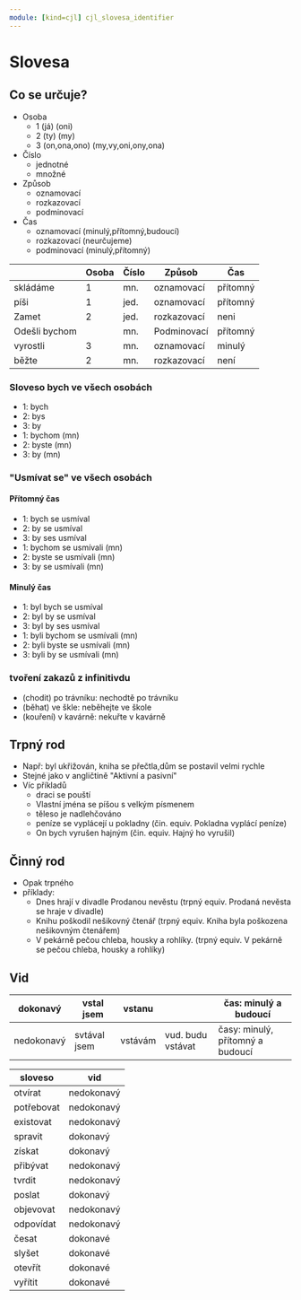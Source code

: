 ```yaml
---
module: [kind=cjl] cjl_slovesa_identifier
---
```


# Slovesa

## Co se určuje?
- Osoba
    - 1 (já) (oni)
    - 2 (ty) (my)
    - 3 (on,ona,ono) (my,vy,oni,ony,ona)
- Číslo
    - jednotné
    - množné
- Způsob
    - oznamovací
    - rozkazovací
    - podminovací
- Čas
    - oznamovací (minulý,přítomný,budoucí)
    - rozkazovací (neurčujeme)
    - podminovací (minulý,přítomný)

|               	| Osoba 	| Číslo 	| Způsob      	| Čas      	|
|---------------	|-------	|-------	|-------------	|----------	|
| skládáme      	| 1     	| mn.   	| oznamovací  	| přítomný 	|
| píši          	| 1     	| jed.  	| oznamovací  	| přítomný 	|
| Zamet         	| 2     	| jed.  	| rozkazovací 	| neni     	|
| Odešli bychom 	|       	| mn.   	| Podminovací 	| přítomný 	|
| vyrostli      	| 3     	| mn.   	| oznamovací  	| minulý   	|
| běžte         	| 2     	| mn.   	| rozkazovací 	| není     	|

### Sloveso bych ve všech osobách
- 1: bych
- 2: bys
- 3: by
- 1: bychom (mn)
- 2: byste  (mn)
- 3: by     (mn)

### "Usmívat se" ve všech osobách

#### Přítomný čas
- 1: bych se usmíval
- 2: by se usmíval
- 3: by ses usmíval
- 1: bychom se usmívali (mn)
- 2: byste se usmívali  (mn)
- 3: by se usmívali     (mn)

#### Minulý čas
- 1: byl bych se usmíval
- 2: byl by se usmíval
- 3: byl by ses usmíval
- 1: byli bychom se usmívali (mn)
- 2: byli byste se usmívali  (mn)
- 3: byli by se usmívali     (mn)

### tvoření zakazů z infinitivdu
- (chodit) po trávníku: nechodtě po trávníku
- (běhat) ve škle: neběhejte ve škole
- (kouření) v kavárně: nekuřte v kavárně

## Trpný rod
- Např: byl ukřižován, kniha se přečtla,dům se postavil velmi rychle
- Stejné jako v angličtině "Aktivní a pasivní"
- Víc příkladů
    - draci se pouští
    - Vlastní jména se píšou s velkým písmenem
    - těleso je nadlehčováno
    - peníze se vyplácejí u pokladny (čin. equiv. Pokladna vyplácí peníze)
    - On bych vyrušen hajným (čin. equiv. Hajný ho vyrušil)

## Činný rod
- Opak trpného
- příklady:
    - Dnes hrají v divadle Prodanou nevěstu      (trpný equiv. Prodaná nevěsta se hraje v divadle)
    - Knihu poškodil nešikovný čtenář            (trpný equiv. Kniha byla poškozena nešikovným čtenářem)
    - V pekárně pečou chleba, housky a rohlíky.  (trpný equiv. V pekárně se pečou chleba, housky a rohlíky)

## Vid
| dokonavý   	| vstal jsem   	| vstanu  	|                   	| čas: minulý a budoucí        	    |
|------------	|--------------	|---------	|-------------------	|----------------------------------	|
| nedokonavý 	| svtával jsem 	| vstávám 	| vud. budu vstávat 	| časy: minulý, přítomný a budoucí 	|

| sloveso    	| vid        	|
|------------	|------------	|
| otvírat    	| nedokonavý 	|
| potřebovat 	| nedokonavý 	|
| existovat  	| nedokonavý 	|
| spravit    	| dokonavý   	|
| získat     	| dokonavý   	|
| přibývat   	| nedokonavý 	|
| tvrdit     	| nedokonavý 	|
| poslat     	| dokonavý   	|
| objevovat  	| nedokonavý 	|
| odpovídat  	| nedokonavý 	|
| česat      	| dokonavé   	|
| slyšet    	| dokonavé   	|
| otevřít    	| dokonavé   	|
| vyřítit    	| dokonavé   	|